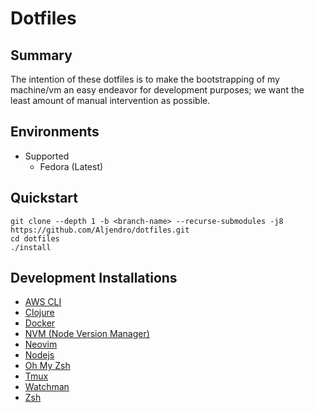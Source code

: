 # Dotfiles

## Summary

The intention of these dotfiles is to make the bootstrapping of my machine/vm
an easy endeavor for development purposes; we want the least amount of manual
intervention as possible.

## Environments

* Supported
  * Fedora (Latest)

## Quickstart

```
git clone --depth 1 -b <branch-name> --recurse-submodules -j8 https://github.com/Aljendro/dotfiles.git
cd dotfiles
./install
```

## Development Installations

* [AWS CLI](https://aws.amazon.com/cli/)
* [Clojure](https://clojure.org/)
* [Docker](https://www.docker.com/)
* [NVM (Node Version Manager)](https://github.com/nvm-sh/nvm)
* [Neovim](https://neovim.io/)
* [Nodejs](https://nodejs.org/en/)
* [Oh My Zsh](https://ohmyz.sh/)
* [Tmux](https://github.com/tmux/tmux)
* [Watchman](https://facebook.github.io/watchman/)
* [Zsh](https://www.zsh.org/)

